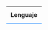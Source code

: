 <table style="border-collapse: collapse; width: 100%;">
  <tr style="border-bottom: 2px solid #58A6FF;">
    <th style="padding: 12px;">Lenguaje</th>
  </tr>
</table>
